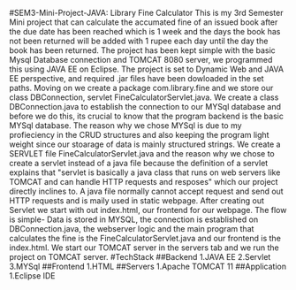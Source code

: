 #SEM3-Mini-Project-JAVA: Library Fine Calculator 
This is my 3rd Semester Mini project that can calculate the accumated fine of an issued book after the due date has been reached which is 1 week and the days the book has not been returned will be added with 1 rupee each day until the day the book has been returned.
The project has been kept simple with the basic Mysql Database connection and TOMCAT 8080 server, we programmed this using JAVA EE on Eclipse.
The project is set to Dynamic Web and JAVA EE perspective, and required .jar files have been dowloaded in the set paths.
Moving on we create a package com.library.fine and we store our class DBConnection, servlet FineCalculatorServlet.java.
We create a class DBConnection.java to establish the connection to our MYSql database and before we do this, its crucial to know that the program backend is the basic MYSql database. The reason why we chose MYSql is due to my profieciency in the CRUD structures and also keeping the program light weight since our stoarage of data is mainly structured strings.
We create a SERVLET file FineCalculatorServlet.java and the reason why we chose to create a servlet instead of a java file because the definition of a servlet explains that "servlet is basically a java class that runs on web servers like TOMCAT and can handle HTTP requests and resposes" which our project directly inclines to. A java file normally cannot accept request and send out HTTP requests and is maily used in static webpage.
After creating out Servlet we start with out index.html, our frontend for our webpage.
The flow is simple- Data is stored in MYSQL, the connection is established on DBConnection.java, the webserver logic and the main program that calculates the fine is the FineCalculatorServlet.java and our frontend is the index.html.
We start our TOMCAT server in the servers tab and we run the project on TOMCAT server.
#TechStack
##Backend
1.JAVA EE
2.Servlet
3.MYSql
##Frontend
1.HTML
##Servers
1.Apache TOMCAT 11
##Application
1.Eclipse IDE
